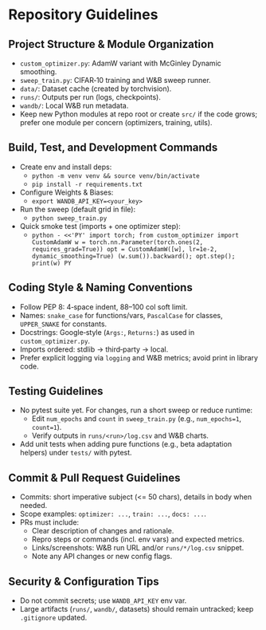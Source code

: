 # Repository Guidelines

## Project Structure & Module Organization
- `custom_optimizer.py`: AdamW variant with McGinley Dynamic smoothing.
- `sweep_train.py`: CIFAR‑10 training and W&B sweep runner.
- `data/`: Dataset cache (created by torchvision).
- `runs/`: Outputs per run (logs, checkpoints).
- `wandb/`: Local W&B run metadata.
- Keep new Python modules at repo root or create `src/` if the code grows; prefer one module per concern (optimizers, training, utils).

## Build, Test, and Development Commands
- Create env and install deps:
  - `python -m venv venv && source venv/bin/activate`
  - `pip install -r requirements.txt`
- Configure Weights & Biases:
  - `export WANDB_API_KEY=<your_key>`
- Run the sweep (default grid in file):
  - `python sweep_train.py`
- Quick smoke test (imports + one optimizer step):
  - `python - <<'PY'
import torch; from custom_optimizer import CustomAdamW
w = torch.nn.Parameter(torch.ones(2, requires_grad=True))
opt = CustomAdamW([w], lr=1e-2, dynamic_smoothing=True)
(w.sum()).backward(); opt.step(); print(w)
PY`

## Coding Style & Naming Conventions
- Follow PEP 8: 4‑space indent, 88–100 col soft limit.
- Names: `snake_case` for functions/vars, `PascalCase` for classes, `UPPER_SNAKE` for constants.
- Docstrings: Google‑style (`Args:`, `Returns:`) as used in `custom_optimizer.py`.
- Imports ordered: stdlib → third‑party → local.
- Prefer explicit logging via `logging` and W&B metrics; avoid print in library code.

## Testing Guidelines
- No pytest suite yet. For changes, run a short sweep or reduce runtime:
  - Edit `num_epochs` and `count` in `sweep_train.py` (e.g., `num_epochs=1`, `count=1`).
  - Verify outputs in `runs/<run>/log.csv` and W&B charts.
- Add unit tests when adding pure functions (e.g., beta adaptation helpers) under `tests/` with pytest.

## Commit & Pull Request Guidelines
- Commits: short imperative subject (<= 50 chars), details in body when needed.
- Scope examples: `optimizer: ...`, `train: ...`, `docs: ...`.
- PRs must include:
  - Clear description of changes and rationale.
  - Repro steps or commands (incl. env vars) and expected metrics.
  - Links/screenshots: W&B run URL and/or `runs/*/log.csv` snippet.
  - Note any API changes or new config flags.

## Security & Configuration Tips
- Do not commit secrets; use `WANDB_API_KEY` env var.
- Large artifacts (`runs/`, `wandb/`, datasets) should remain untracked; keep `.gitignore` updated.
